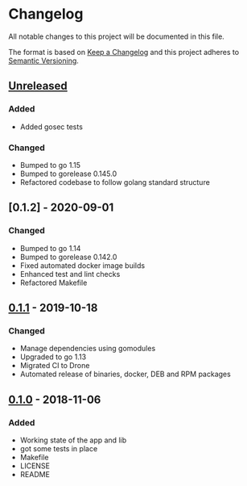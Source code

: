 # Changelog

All notable changes to this project will be documented in this file.

The format is based on [Keep a Changelog](http://keepachangelog.com/en/1.0.0/)
and this project adheres to [Semantic Versioning](http://semver.org/spec/v2.0.0.html).

## [Unreleased]

### Added

- Added gosec tests

### Changed

- Bumped to go 1.15
- Bumped to gorelease 0.145.0
- Refactored codebase to follow golang standard structure

## [0.1.2] - 2020-09-01

### Changed

- Bumped to go 1.14
- Bumped to gorelease 0.142.0
- Fixed automated docker image builds
- Enhanced test and lint checks
- Refactored Makefile

## [0.1.1] - 2019-10-18

### Changed

- Manage dependencies using gomodules
- Upgraded to go 1.13
- Migrated CI to Drone
- Automated release of binaries, docker, DEB and RPM packages

## [0.1.0] - 2018-11-06

### Added

- Working state of the app and lib
- got some tests in place
- Makefile
- LICENSE
- README

[Unreleased]: https://github.com/mvisonneau/go-ebsnvme/compare/0.1.1...HEAD
[0.1.1]: https://github.com/mvisonneau/go-ebsnvme/tree/0.1.1
[0.1.0]: https://github.com/mvisonneau/go-ebsnvme/tree/0.1.0
